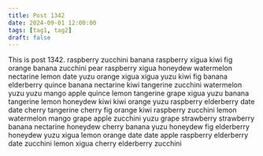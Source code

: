 ```yaml
---
title: Post 1342
date: 2024-09-01 12:00:00
tags: [tag1, tag2]
draft: false
---
```

This is post 1342.
raspberry
zucchini
banana
raspberry
xigua
kiwi
fig
orange
banana
zucchini
pear
raspberry
xigua
honeydew
watermelon
nectarine
lemon
date
yuzu
orange
xigua
xigua
yuzu
kiwi
fig
banana
elderberry
quince
banana
nectarine
kiwi
tangerine
zucchini
watermelon
yuzu
yuzu
mango
apple
quince
lemon
tangerine
grape
xigua
yuzu
banana
tangerine
lemon
honeydew
kiwi
kiwi
orange
yuzu
raspberry
elderberry
date
date
cherry
tangerine
cherry
fig
orange
kiwi
raspberry
zucchini
lemon
watermelon
mango
grape
apple
zucchini
yuzu
grape
strawberry
strawberry
banana
nectarine
honeydew
cherry
banana
yuzu
honeydew
fig
elderberry
honeydew
yuzu
xigua
lemon
orange
date
date
apple
raspberry
elderberry
date
zucchini
lemon
xigua
cherry
elderberry
zucchini
